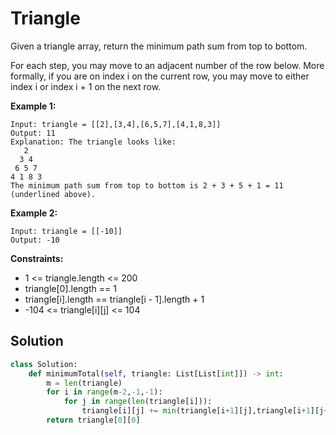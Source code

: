 <h1>Triangle</h1>

<p>
Given a triangle array, return the minimum path sum from top to bottom.

For each step, you may move to an adjacent number of the row below. More formally, if you are on index i on the current row, you may move to either index i or index i + 1 on the next row.

</p>

<b>Example 1:</b>

    Input: triangle = [[2],[3,4],[6,5,7],[4,1,8,3]]
    Output: 11
    Explanation: The triangle looks like:
       2
      3 4
     6 5 7
    4 1 8 3
    The minimum path sum from top to bottom is 2 + 3 + 5 + 1 = 11 (underlined above).
    
<b>Example 2:</b>

    Input: triangle = [[-10]]
    Output: -10

<b>Constraints:</b>

- 1 <= triangle.length <= 200
- triangle[0].length == 1
- triangle[i].length == triangle[i - 1].length + 1
- -104 <= triangle[i][j] <= 104

<h2>Solution</h2>

```python
class Solution:
    def minimumTotal(self, triangle: List[List[int]]) -> int:
        m = len(triangle)
        for i in range(m-2,-1,-1):
            for j in range(len(triangle[i])):
                triangle[i][j] += min(triangle[i+1][j],triangle[i+1][j+1]) 
        return triangle[0][0]
```
